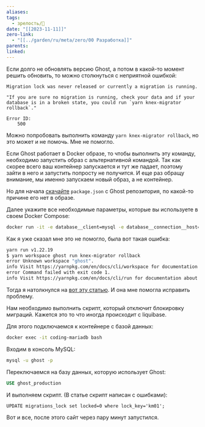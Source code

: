 ```yaml
---
aliases: 
tags:
  - зрелость/🌱
date: "[[2023-11-11]]"
zero-link:
  - "[[../garden/ru/meta/zero/00 Разработка]]"
parents: 
linked: 
---
```

Если долго не обновлять версию Ghost, а потом в какой-то момент решить обновить, то можно столкнуться с неприятной ошибкой:

```
Migration lock was never released or currently a migration is running.

"If you are sure no migration is running, check your data and if your database is in a broken state, you could run `yarn knex-migrator rollback`."

Error ID:
    500
```

Можно попробовать выполнить команду `yarn knex-migrator rollback`, но это может и не помочь. Мне не помогло.

Если Ghost работает в Docker образе, то чтобы выполнить эту команду, необходимо запустить образ с альтернативной командой. Так как скорее всего ваш контейнер запускается и тут же падает, поэтому зайти в него и запустить попросту не получится. И еще раз обращу внимание, мы именно запускаем новый образ, а не контейнер.

Но для начала [скачайте](https://github.com/TryGhost/Ghost/blob/main/package.json) `package.json` с Ghost репозитория, по какой-то причине его нет в образе.

Далее укажите все необходимые параметры, которые вы используете в своем Docker Compose:

```bash
docker run -it -e database__client=mysql -e database__connection__host=<YOUR_DATABASE_HOST> -e database__connection__database=<YOUR_DATABASE_NAME> -e database__connection__user=<YOUR_DATABASE_USERNAME> -e database__connection__password="<YOUR_DATABASE_PASSWORD>" -v ./package.json:/var/lib/ghost/package.json --network <YOUR_DATABASE_NETWORK> --entrypoint /bin/bash ghost:5.72-alpine -c "yarn knex-migrator rollback"
```

Как я уже сказал мне это не помогло, была вот такая ошибка:

```bash
yarn run v1.22.19
$ yarn workspace ghost run knex-migrator rollback
error Unknown workspace "ghost".
info Visit https://yarnpkg.com/en/docs/cli/workspace for documentation about this command.
error Command failed with exit code 1.
info Visit https://yarnpkg.com/en/docs/cli/run for documentation about this command.
```

Тогда я натолкнулся на [вот эту статью](https://jessicadeen.com/posts/2019/ghost-migration-lock-was-never-released-or-currently-a-migration-is-running-fix/). И она мне помогла исправить проблему.

Нам необходимо выполнить скрипт, который отключит блокировку миграций. Кажется это то что иногда происходит с liquibase.

Для этого подключаемся к контейнере с базой данных:
```bash
docker exec -it coding-mariadb bash
```

Входим в консоль MySQL:
```bash
mysql -u ghost -p
```

Переключаемся на базу данных, которую использует Ghost:
```sql
USE ghost_production
```

И выполняем скрипт. (В статье скрипт написан с ошибками):
```
UPDATE migrations_lock set locked=0 where lock_key='km01';
```

Вот и все, после этого сайт через пару минут запустился.